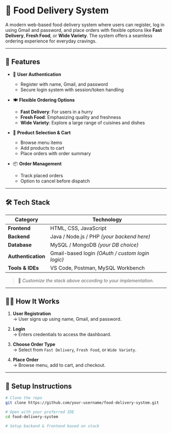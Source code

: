 # 🍔 Food Delivery System

A modern web-based food delivery system where users can register, log in using Gmail and password, and place orders with flexible options like **Fast Delivery**, **Fresh Food**, or **Wide Variety**. The system offers a seamless ordering experience for everyday cravings.

---

## 🚀 Features

- 🔐 **User Authentication**
  - Register with name, Gmail, and password
  - Secure login system with session/token handling

- 🍽️ **Flexible Ordering Options**
  - **Fast Delivery**: For users in a hurry
  - **Fresh Food**: Emphasizing quality and freshness
  - **Wide Variety**: Explore a large range of cuisines and dishes

- 🛒 **Product Selection & Cart**
  - Browse menu items
  - Add products to cart
  - Place orders with order summary

- 📦 **Order Management**
  - Track placed orders
  - Option to cancel before dispatch

---

## 🛠️ Tech Stack

| Category        | Technology         |
|----------------|--------------------|
| **Frontend**    | HTML, CSS, JavaScript |
| **Backend**     | Java / Node.js / PHP *(your backend here)* |
| **Database**    | MySQL / MongoDB *(your DB choice)* |
| **Authentication** | Gmail-based login *(OAuth / custom login logic)* |
| **Tools & IDEs** | VS Code, Postman, MySQL Workbench |

> 📌 *Customize the stack above according to your implementation.*

---

## 🧑‍💻 How It Works

1. **User Registration**  
   → User signs up using name, Gmail, and password.

2. **Login**  
   → Enters credentials to access the dashboard.

3. **Choose Order Type**  
   → Select from `Fast Delivery`, `Fresh Food`, or `Wide Variety`.

4. **Place Order**  
   → Browse menu, add to cart, and checkout.

---

## 🔧 Setup Instructions

```bash
# Clone the repo
git clone https://github.com/your-username/food-delivery-system.git

# Open with your preferred IDE
cd food-delivery-system

# Setup backend & frontend based on stack
